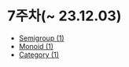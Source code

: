 # 7주차(~ 23.12.03)

- [Semigroup (1)](https://www.notion.so/Semigroup-1-4b274b56be304886886f0d74bd995f2a?pvs=21)
- [Monoid (1)](https://www.notion.so/Monoid-1-b7166b65f4b74e288a30f13831db8a96?pvs=21)
- [Category (1)](https://www.notion.so/Category-1-573b28e9d7cb4d958693e72beeca85ad?pvs=21)

